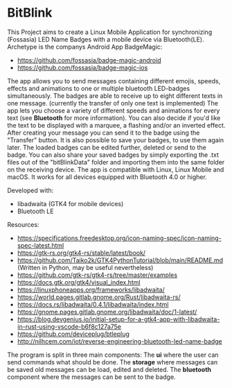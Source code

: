 # BitBlink

This Project aims to create a Linux Mobile Application for synchronizing (Fossasia) LED Name Badges with a mobile device via Bluetooth(LE).
Archetype is the companys Android App BadgeMagic:
- https://github.com/fossasia/badge-magic-android
- https://github.com/fossasia/badge-magic-ios

The app allows you to send messages containing different emojis, speeds, effects and animations to one or multiple bluetooth LED-badges simultaneously.
The badges are able to receive up to eight different texts in one message. (currently the transfer of only one text is implemented)
The app lets you choose a variety of different speeds and animations for every text (see **Bluetooth** for more information).
You can also decide if you'd like the text to be displayed with a marquee, a flashing and/or an inverted effect.
After creating your message you can send it to the badge using the "Transfer" button. It is also possible to save your badges, to use them again later.
The loaded badges can be edited further, deleted or send to the badge. You can also share your saved badges by simply exporting the .txt files out of the "bitBlinkData" folder and importing them into the same folder on the receiving device.
The app is compatible with Linux, Linux Mobile and macOS. It works for all devices equipped with Bluetooth 4.0 or higher. 


Developed with:
- libadwaita (GTK4 for mobile devices)
- Bluetooth LE

Resources:
- https://specifications.freedesktop.org/icon-naming-spec/icon-naming-spec-latest.html
- https://gtk-rs.org/gtk4-rs/stable/latest/book/
- https://github.com/Taiko2k/GTK4PythonTutorial/blob/main/README.md (Written in Python, may be useful nevertheless)
- https://github.com/gtk-rs/gtk4-rs/tree/master/examples
- https://docs.gtk.org/gtk4/visual_index.html
- https://linuxphoneapps.org/frameworks/libadwaita/
- https://world.pages.gitlab.gnome.org/Rust/libadwaita-rs/
- https://docs.rs/libadwaita/0.4.1/libadwaita/index.html
- https://gnome.pages.gitlab.gnome.org/libadwaita/doc/1-latest/
- https://blog.devgenius.io/initial-setup-for-a-gtk4-app-with-libadwaita-in-rust-using-vscode-b6f8c127a75e
- https://github.com/deviceplug/btleplug
- http://nilhcem.com/iot/reverse-engineering-bluetooth-led-name-badge



The program is split in three main components: 
The **ui** where the user can send commands what should be done. 
The **storage** where messages can be saved old messages can be load, edited and deleted. 
The **bluetooth** component where the messages can be sent to the badge.